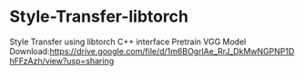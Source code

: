# Style-Transfer-libtorch
Style Transfer using libtorch C++ interface
Pretrain VGG Model Download:https://drive.google.com/file/d/1m6BOgrlAe_RrJ_DkMwNGPNP1DhFFzAzh/view?usp=sharing
